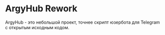 # ArgyHub Rework
ArgyHub - это небольшой проект, точнее скрипт юзербота для Telegram с открытым исходным кодом.
